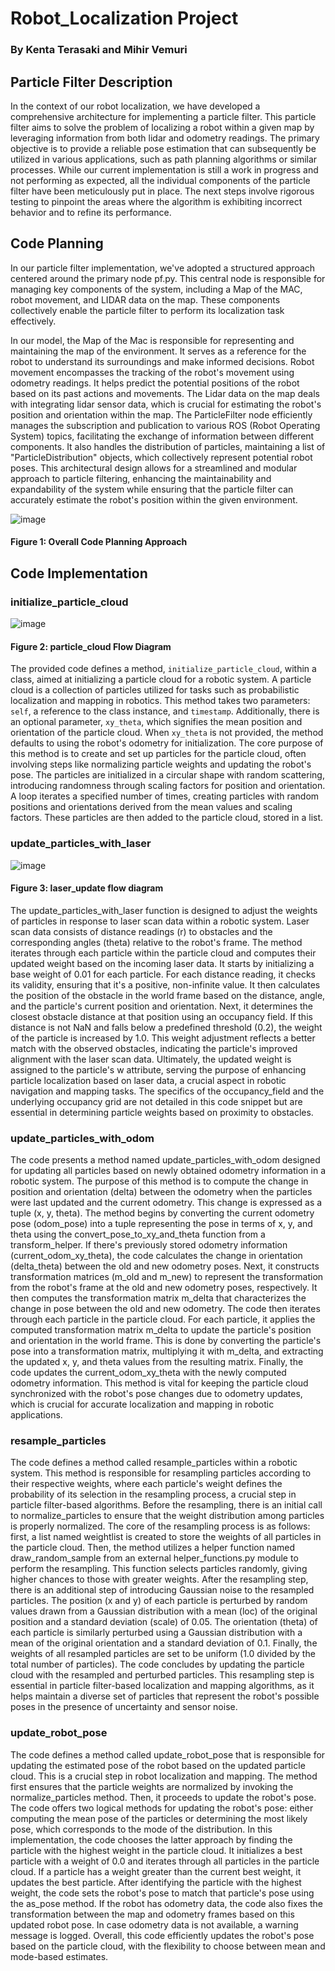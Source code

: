 # Robot_Localization Project
### By Kenta Terasaki and Mihir Vemuri

## Particle Filter Description

In the context of our robot localization, we have developed a comprehensive architecture for implementing a particle filter. This particle filter aims to solve the problem of localizing a robot within a given map by leveraging information from both lidar and odometry readings. The primary objective is to provide a reliable pose estimation that can subsequently be utilized in various applications, such as path planning algorithms or similar processes. While our current implementation is still a work in progress and not performing as expected, all the individual components of the particle filter have been meticulously put in place. The next steps involve rigorous testing to pinpoint the areas where the algorithm is exhibiting incorrect behavior and to refine its performance.

## Code Planning
In our particle filter implementation, we've adopted a structured approach centered around the primary node pf.py. This central node is responsible for managing key components of the system, including a Map of the MAC, robot movement, and LIDAR data on the map. These components collectively enable the particle filter to perform its localization task effectively.

In our model, the Map of the Mac is responsible for representing and maintaining the map of the environment. It serves as a reference for the robot to understand its surroundings and make informed decisions. Robot movement encompasses the tracking of the robot's movement using odometry readings. It helps predict the potential positions of the robot based on its past actions and movements. The Lidar data on the map deals with integrating lidar sensor data, which is crucial for estimating the robot's position and orientation within the map. The ParticleFilter node efficiently manages the subscription and publication to various ROS (Robot Operating System) topics, facilitating the exchange of information between different components. It also handles the distribution of particles, maintaining a list of "ParticleDistribution" objects, which collectively represent potential robot poses. This architectural design allows for a streamlined and modular approach to particle filtering, enhancing the maintainability and expandability of the system while ensuring that the particle filter can accurately estimate the robot's position within the given environment.

![image](https://github.com/MihirV17/robot_localization/assets/123433158/9720f5a2-0bbe-40bb-8ec1-2fbfae77d412)
#### Figure 1: Overall Code Planning Approach

## Code Implementation
### initialize_particle_cloud
![image](https://github.com/MihirV17/robot_localization/assets/123433158/39a3a4c1-7cde-4b14-be7b-697364f1eba3)
#### Figure 2: particle_cloud Flow Diagram 
The provided code defines a method, `initialize_particle_cloud`, within a class, aimed at initializing a particle cloud for a robotic system. A particle cloud is a collection of particles utilized for tasks such as probabilistic localization and mapping in robotics. This method takes two parameters: `self`, a reference to the class instance, and `timestamp`. Additionally, there is an optional parameter, `xy_theta`, which signifies the mean position and orientation of the particle cloud. When `xy_theta` is not provided, the method defaults to using the robot's odometry for initialization. The core purpose of this method is to create and set up particles for the particle cloud, often involving steps like normalizing particle weights and updating the robot's pose. The particles are initialized in a circular shape with random scattering, introducing randomness through scaling factors for position and orientation. A loop iterates a specified number of times, creating particles with random positions and orientations derived from the mean values and scaling factors. These particles are then added to the particle cloud, stored in a list.

### update_particles_with_laser
![image](https://github.com/MihirV17/robot_localization/assets/123433158/328edf99-338c-4193-bd3c-74ba84610974)
#### Figure 3: laser_update flow diagram
The update_particles_with_laser function is designed to adjust the weights of particles in response to laser scan data within a robotic system. Laser scan data consists of distance readings (r) to obstacles and the corresponding angles (theta) relative to the robot's frame. The method iterates through each particle within the particle cloud and computes their updated weight based on the incoming laser data. It starts by initializing a base weight of 0.01 for each particle. For each distance reading, it checks its validity, ensuring that it's a positive, non-infinite value. It then calculates the position of the obstacle in the world frame based on the distance, angle, and the particle's current position and orientation. Next, it determines the closest obstacle distance at that position using an occupancy field. If this distance is not NaN and falls below a predefined threshold (0.2), the weight of the particle is increased by 1.0. This weight adjustment reflects a better match with the observed obstacles, indicating the particle's improved alignment with the laser scan data. Ultimately, the updated weight is assigned to the particle's w attribute, serving the purpose of enhancing particle localization based on laser data, a crucial aspect in robotic navigation and mapping tasks. The specifics of the occupancy_field and the underlying occupancy grid are not detailed in this code snippet but are essential in determining particle weights based on proximity to obstacles.

### update_particles_with_odom

The code presents a method named update_particles_with_odom designed for updating all particles based on newly obtained odometry information in a robotic system. The purpose of this method is to compute the change in position and orientation (delta) between the odometry when the particles were last updated and the current odometry. This change is expressed as a tuple (x, y, theta). The method begins by converting the current odometry pose (odom_pose) into a tuple representing the pose in terms of x, y, and theta using the convert_pose_to_xy_and_theta function from a transform_helper. If there's previously stored odometry information (current_odom_xy_theta), the code calculates the change in orientation (delta_theta) between the old and new odometry poses. Next, it constructs transformation matrices (m_old and m_new) to represent the transformation from the robot's frame at the old and new odometry poses, respectively. It then computes the transformation matrix m_delta that characterizes the change in pose between the old and new odometry. The code then iterates through each particle in the particle cloud. For each particle, it applies the computed transformation matrix m_delta to update the particle's position and orientation in the world frame. This is done by converting the particle's pose into a transformation matrix, multiplying it with m_delta, and extracting the updated x, y, and theta values from the resulting matrix. Finally, the code updates the current_odom_xy_theta with the newly computed odometry information. This method is vital for keeping the particle cloud synchronized with the robot's pose changes due to odometry updates, which is crucial for accurate localization and mapping in robotic applications.

### resample_particles

The code defines a method called resample_particles within a robotic system. This method is responsible for resampling particles according to their respective weights, where each particle's weight defines the probability of its selection in the resampling process, a crucial step in particle filter-based algorithms. Before the resampling, there is an initial call to normalize_particles to ensure that the weight distribution among particles is properly normalized. The core of the resampling process is as follows: first, a list named weightlist is created to store the weights of all particles in the particle cloud. Then, the method utilizes a helper function named draw_random_sample from an external helper_functions.py module to perform the resampling. This function selects particles randomly, giving higher chances to those with greater weights. After the resampling step, there is an additional step of introducing Gaussian noise to the resampled particles. The position (x and y) of each particle is perturbed by random values drawn from a Gaussian distribution with a mean (loc) of the original position and a standard deviation (scale) of 0.05. The orientation (theta) of each particle is similarly perturbed using a Gaussian distribution with a mean of the original orientation and a standard deviation of 0.1. Finally, the weights of all resampled particles are set to be uniform (1.0 divided by the total number of particles). The code concludes by updating the particle cloud with the resampled and perturbed particles. This resampling step is essential in particle filter-based localization and mapping algorithms, as it helps maintain a diverse set of particles that represent the robot's possible poses in the presence of uncertainty and sensor noise.

### update_robot_pose

The code defines a method called update_robot_pose that is responsible for updating the estimated pose of the robot based on the updated particle cloud. This is a crucial step in robot localization and mapping. The method first ensures that the particle weights are normalized by invoking the normalize_particles method. Then, it proceeds to update the robot's pose. The code offers two logical methods for updating the robot's pose: either computing the mean pose of the particles or determining the most likely pose, which corresponds to the mode of the distribution. In this implementation, the code chooses the latter approach by finding the particle with the highest weight in the particle cloud. It initializes a best particle with a weight of 0.0 and iterates through all particles in the particle cloud. If a particle has a weight greater than the current best weight, it updates the best particle. After identifying the particle with the highest weight, the code sets the robot's pose to match that particle's pose using the as_pose method. If the robot has odometry data, the code also fixes the transformation between the map and odometry frames based on this updated robot pose. In case odometry data is not available, a warning message is logged. Overall, this code efficiently updates the robot's pose based on the particle cloud, with the flexibility to choose between mean and mode-based estimates.
